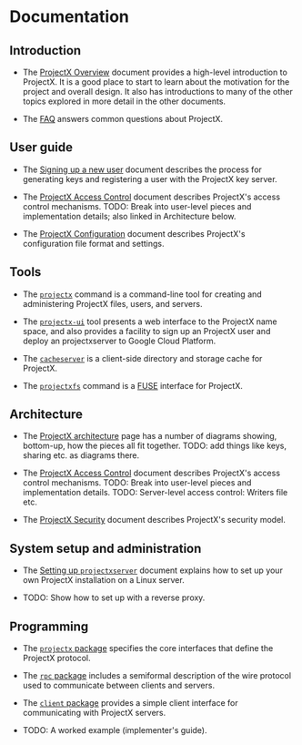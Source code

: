 # Documentation

<!--- These tags hold related issue numbers. This page's development
is part of #336. --->

## Introduction

- The [ProjectX Overview](/overview) document provides a high-level
  introduction to ProjectX.
  It is a good place to start to learn about the motivation for the project
  and overall design.
  It also has introductions to many of the other topics explored in more
  detail in the other documents.

- The [FAQ](/faq) answers common questions about ProjectX.

## User guide

- The [Signing up a new user](/signup) document describes the process for
  generating keys and registering a user with the ProjectX key server.<!--- #326 #210 --->

- The [ProjectX Access Control](/access_control) document describes
  ProjectX's access control mechanisms. TODO: Break into user-level pieces
  and implementation details; also linked in Architecture below.

- The [ProjectX Configuration](/config) document describes ProjectX's
  configuration file format and settings.

## Tools

- The [`projectx`](https://godoc.org/projectx.io/cmd/projectx) command is a
  command-line tool for creating and administering ProjectX files, users,
  and servers.

- The [`projectx-ui`](https://godoc.org/augie.projectx.io/cmd/projectx-ui) tool
  presents a web interface to the ProjectX name space, and also provides a
  facility to sign up an ProjectX user and deploy an projectxserver to Google Cloud
  Platform.

- The [`cacheserver`](https://godoc.org/projectx.io/cmd/cacheserver)
  is a client-side directory and storage cache for ProjectX.

- The [`projectxfs`](https://godoc.org/projectx.io/cmd/projectxfs) command
  is a [FUSE](https://en.wikipedia.org/wiki/Filesystem_in_Userspace)
  interface for ProjectX.

## Architecture

- The [ProjectX architecture](/arch) page has a number of diagrams
  showing, bottom-up, how the pieces all fit together. TODO: add things like keys,
  sharing etc. as diagrams there.<!---  #217 #209 --->

- The [ProjectX Access Control](/access_control) document describes
  ProjectX's access control mechanisms. TODO: Break into user-level pieces
  and implementation details. TODO: Server-level access control: Writers file etc.

- The [ProjectX Security](/security) document describes ProjectX's security
  model.

## System setup and administration

- The [Setting up `projectxserver`](/server_setup) document explains how
  to set up your own ProjectX installation on a Linux server.<!--- #406 #326 --->

- TODO: Show how to set up with a reverse proxy. <!--- #233 --->

## Programming

- The [`projectx` package](https://godoc.org/projectx.io/projectx) specifies the core
  interfaces that define the ProjectX protocol.

- The [`rpc` package](https://godoc.org/projectx.io/rpc) includes a semiformal
  description of the wire protocol used to communicate between clients and
  servers.

- The [`client` package](https://godoc.org/projectx.io/client) provides a
  simple client interface for communicating with ProjectX servers.

- TODO: A worked example (implementer's guide).
